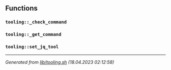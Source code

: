 ## Functions

### `tooling::_check_command`

### `tooling::_get_command`

### `tooling::set_jq_tool`

---------------------------------------
*Generated from [lib/tooling.sh](../../lib/tooling.sh) (18.04.2023 02:12:58)*
